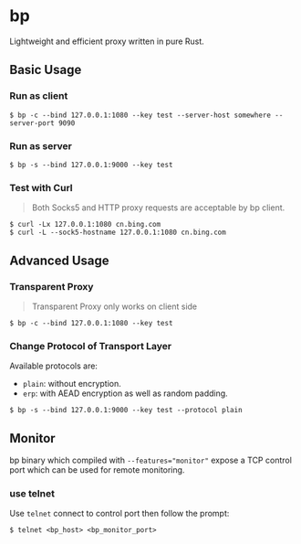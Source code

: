 # bp

Lightweight and efficient proxy written in pure Rust.

## Basic Usage

### Run as client

```
$ bp -c --bind 127.0.0.1:1080 --key test --server-host somewhere --server-port 9090
```

### Run as server

```
$ bp -s --bind 127.0.0.1:9000 --key test
```

### Test with Curl

> Both Socks5 and HTTP proxy requests are acceptable by bp client.

```
$ curl -Lx 127.0.0.1:1080 cn.bing.com
$ curl -L --sock5-hostname 127.0.0.1:1080 cn.bing.com
```

## Advanced Usage

### Transparent Proxy

> Transparent Proxy only works on client side

```
$ bp -c --bind 127.0.0.1:1080 --key test
```

### Change Protocol of Transport Layer

Available protocols are:

* `plain`: without encryption.
* `erp`: with AEAD encryption as well as random padding.

```
$ bp -s --bind 127.0.0.1:9000 --key test --protocol plain
```

## Monitor

bp binary which compiled with `--features="monitor"` expose a TCP control port which can be used for remote monitoring.

### use telnet

Use `telnet` connect to control port then follow the prompt:

```
$ telnet <bp_host> <bp_monitor_port>
```
